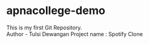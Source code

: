 # apnacollege-demo
This is my first Git Repository.
<br>
Author - Tulsi Dewangan
Project name : Spotify Clone

